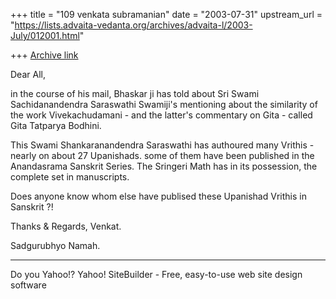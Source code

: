 +++
title = "109 venkata subramanian"
date = "2003-07-31"
upstream_url = "https://lists.advaita-vedanta.org/archives/advaita-l/2003-July/012001.html"

+++
[Archive link](https://lists.advaita-vedanta.org/archives/advaita-l/2003-July/012001.html)


Dear All,

in the course of his mail, Bhaskar ji has told about Sri Swami Sachidanandendra Saraswathi Swamiji's mentioning about the similarity of the work Vivekachudamani - and the latter's commentary on Gita - called Gita Tatparya Bodhini.

This Swami Shankaranandendra Saraswathi has authoured many Vrithis - nearly on about 27 Upanishads.  some of them have been published in the Anandasrama Sanskrit Series.   The Sringeri Math  has in its possession, the complete set in manuscripts.

Does anyone know whom else have publised these Upanishad Vrithis in Sanskrit ?!


Thanks & Regards,
Venkat.

Sadgurubhyo Namah.

---------------------------------
Do you Yahoo!?
Yahoo! SiteBuilder - Free, easy-to-use web site design software

